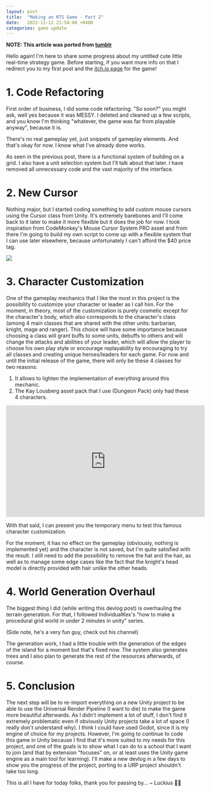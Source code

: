 ```yaml
---
layout: post
title:  "Making an RTS Game - Part 2"
date:   2022-11-12 21:58:00 +0400
categories: game update
---
```


**NOTE: This article was ported from [tumblr](https://www.tumblr.com/luckiusdev/700738094523203584/making-an-rts-game-part-2)**

Hello again! I'm here to share some progress about my untitled cute little real-time strategy game. Before starting, if you want more info on that I redirect you to my first post and the [itch.io page](https://luckiusdev.itch.io/skulls-n-flowers) for the game!

# 1. Code Refactoring
First order of business, I did some code refactoring. "So soon?" you might ask, well yes because it was MESSY. I deleted and cleaned up a few scripts, and you know I'm thinking "whatever, the game was far from playable anyway", because it is.

There's no real gameplay yet, just snippets of gameplay elements. And that's okay for now. I know what I've already done works.

As seen in the previous post, there is a functional system of building on a grid. I also have a unit selection system but I'll talk about that later. I have removed all unnecessary code and the vast majority of the interface.

# 2. New Cursor
Nothing major, but I started coding something to add custom mouse cursors using the Cursor class from Unity. It's extremely barebones and I'll come back to it later to make it more flexible but it does the job for now.
I took inspiration from CodeMonkey's Mouse Cursor System PRO asset and from there I'm going to build my own script to come up with a flexible system that I can use later elsewhere, because unfortunately I can't afford the $40 price tag.

![](https://64.media.tumblr.com/a10ced57d5e4d2a133fdeeec55bb4271/ccc3328896a853c8-bf/s640x960/808eb288efe33345a347cc8757a03978a15bb416.pnj)

# 3. Character Customization
One of the gameplay mechanics that I like the most in this project is the possibility to customize your character or leader as I call him. For the moment, in theory, most of the customization is purely cosmetic except for the character's body, which also corresponds to the character's class (among 4 main classes that are shared with the other units: barbarian, knight, mage and ranger).
This choice will have some importance because choosing a class will grant buffs to some units, debuffs to others and will change the attacks and abilities of your leader, which will allow the player to choose his own play style or encourage replayability by encouraging to try all classes and creating unique heroes/leaders for each game.
For now and until the initial release of the game, there will only be these 4 classes for two reasons:

1. It allows to lighten the implementation of everything around this mechanic.
2. The Kay Lousberg asset pack that I use (Dungeon Pack) only had these 4 characters.

<iframe width="540" height="303" src="https://www.youtube.com/embed/nJygrd_Gcu0" title="RTS Game - Character Customization Test Scene" frameborder="0" allow="accelerometer; autoplay; clipboard-write; encrypted-media; gyroscope; picture-in-picture; web-share" referrerpolicy="strict-origin-when-cross-origin" allowfullscreen></iframe>

With that said, I can present you the temporary menu to test this famous character customization.

For the moment, it has no effect on the gameplay (obviously, nothing is implemented yet) and the character is not saved, but I'm quite satisfied with the result.
I still need to add the possibility to remove the hat and the hair, as well as to manage some edge cases like the fact that the knight's head model is directly provided with hair unlike the other heads.

# 4. World Generation Overhaul
The biggest thing I did (while writing this devlog post) is overhauling the terrain generation. For that, I followed IndividualKex's "how to make a procedural grid world in under 2 minutes in unity" series.

(Side note, he's a very fun guy, check out his channel)

The generation work, I had a little trouble with the generation of the edges of the island for a moment but that's fixed now. The system also generates trees and I also plan to generate the rest of the resources afterwards, of course. 

# 5. Conclusion
The next step will be to re-import everything on a new Unity project to be able to use the Universal Render Pipeline (I want to die) to make the game more beautiful afterwards. As I didn't implement a lot of stuff, I don't find it extremely problematic even if obviously Unity projects take a lot of space (I really don't understand why).
I think I could have used Godot, since it is my engine of choice for my projects. However, I'm going to continue to code this game in Unity because I find that it's more suited to my needs for this project, and one of the goals is to show what I can do to a school that I want to join (and that by extension "focuses" on, or at least uses the Unity game engine as a main tool for learning). I'll make a new devlog in a few days to show you the progress of the project, porting to a URP project shouldn't take too long.

This is all I have for today folks, thank you for passing by… ~ Luckius 🌼👑
